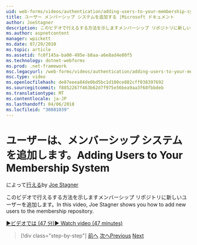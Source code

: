 ```yaml
---
uid: web-forms/videos/authentication/adding-users-to-your-membership-system
title: ユーザー メンバーシップ システムを追加する |Microsoft ドキュメント
author: JoeStagner
description: このビデオで行えるする方法を示しますメンバーシップ リポジトリに新しいユーザーを追加します。
ms.author: aspnetcontent
manager: wpickett
ms.date: 07/29/2010
ms.topic: article
ms.assetid: fc0f145a-ba00-495e-b8aa-a6e8ad4e80f5
ms.technology: dotnet-webforms
ms.prod: .net-framework
msc.legacyurl: /web-forms/videos/authentication/adding-users-to-your-membership-system
msc.type: video
ms.openlocfilehash: de07eeea84de0bd5bc1d100ce882cff038397692
ms.sourcegitcommit: f8852267f463b62d7f975e56bea9aa3f68fbbdeb
ms.translationtype: MT
ms.contentlocale: ja-JP
ms.lasthandoff: 04/06/2018
ms.locfileid: "30881039"
---
```

<a name="adding-users-to-your-membership-system"></a><span data-ttu-id="3ce7e-103">ユーザーは、メンバーシップ システムを追加します。</span><span class="sxs-lookup"><span data-stu-id="3ce7e-103">Adding Users to Your Membership System</span></span>
====================
<span data-ttu-id="3ce7e-104">によって[行える](https://github.com/JoeStagner)</span><span class="sxs-lookup"><span data-stu-id="3ce7e-104">by [Joe Stagner](https://github.com/JoeStagner)</span></span>

<span data-ttu-id="3ce7e-105">このビデオで行えるする方法を示しますメンバーシップ リポジトリに新しいユーザーを追加します。</span><span class="sxs-lookup"><span data-stu-id="3ce7e-105">In this video, Joe Stagner shows you how to add new users to the membership repository.</span></span>

[<span data-ttu-id="3ce7e-106">&#9654;ビデオでは (47 分)</span><span class="sxs-lookup"><span data-stu-id="3ce7e-106">&#9654; Watch video (47 minutes)</span></span>](https://channel9.msdn.com/Blogs/ASP-NET-Site-Videos/adding-users-to-your-membership-system)

> [!div class="step-by-step"]
> <span data-ttu-id="3ce7e-107">[前へ](validating-users-with-the-login-control.md)
> [次へ](logging-users-into-your-membership-system.md)</span><span class="sxs-lookup"><span data-stu-id="3ce7e-107">[Previous](validating-users-with-the-login-control.md)
[Next](logging-users-into-your-membership-system.md)</span></span>
